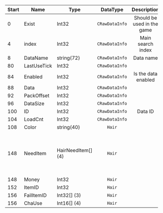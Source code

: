 |Start|Name|Type|DataType|Description|Example|
|---|---|---|:---:|:---:|---|
|0|Exist|Int32|`CRawDataInfo`|Should be used in the game|1|
|4|index|Int32|`CRawDataInfo`|Main search index|50|
|8|DataName|string(72)|`CRawDataInfo`|Data name|`Hairdo 7`|
|80|LastUseTick|Int32|`CRawDataInfo`||0|
|84|Enabled|Int32|`CRawDataInfo`|Is the data enabled|1|
|88|Data|Int32|`CRawDataInfo`||0|
|92|PackOffset|Int32|`CRawDataInfo`||0|
|96|DataSize|Int32|`CRawDataInfo`||0|
|100|ID|Int32|`CRawDataInfo`|Data ID|50|
|104|LoadCnt|Int32|`CRawDataInfo`||0|
|108|Color|string(40)|`Hair`||`Cyan`|
|148|NeedItem|HairNeedItem[] (4)|`Hair`||`(Itm=1807, Amt=1)`, `(Itm=1808, Amt=1)`, `(Itm=1801, Amt=5)`, `(Itm=1806, Amt=1)`|
|148|Money|Int32|`Hair`||100000|
|152|ItemID|Int32|`Hair`||2051|
|156|FailItemID|Int32[] (3)|`Hair`||`1999`, `0`, `0`|
|156|ChaUse|Int16[] (4)|`Hair`||`1`, `0`, `1`, `0`|

